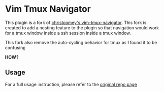 Vim Tmux Navigator
==================

This plugin is a fork of [christoomey's vim-tmux-navigator](https://github.com/christoomey/vim-tmux-navigator). This fork is created to add a nesting feature to the plugin so that navigation would work for a tmux window inside a ssh session inside a tmux window.

This fork also remove the auto-cycling behavior for tmux as I found it to be confusing

**HOW?**

Usage
-----
For a full usage instruction, please refer to the [original repo page](https://github.com/christoomey/vim-tmux-navigator)
